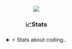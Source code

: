<div align="center">
  
<p align="center">
  <img src="https://lanyard.cnrad.dev/api/1018290650602553364" />
</p>

### 📈Stats
<details>
    <summary> ⚡ Stats about coding.. </> </summary>
    <br/>

<!--START_SECTION:waka-->
![Code Time](http://img.shields.io/badge/Code%20Time-22%20hrs%2033%20mins-blue)

![Profile Views](http://img.shields.io/badge/Profile%20Views-25-blue)

**🐱 My GitHub Data** 

> 📦 857.2 kB Used in GitHub's Storage 
 > 
> 🏆 104 Contributions in the Year 2024
 > 
> 💼 Opted to Hire
 > 
> 📜 7 Public Repositories 
 > 
> 🔑 15 Private Repositories 
 > 
**I'm a Night 🦉** 

```text
🌞 Morning                36 commits          ██░░░░░░░░░░░░░░░░░░░░░░░   07.83 % 
🌆 Daytime                192 commits         ██████████░░░░░░░░░░░░░░░   41.74 % 
🌃 Evening                189 commits         ██████████░░░░░░░░░░░░░░░   41.09 % 
🌙 Night                  43 commits          ██░░░░░░░░░░░░░░░░░░░░░░░   09.35 % 
```
📅 **I'm Most Productive on Sunday** 

```text
Monday                   21 commits          █░░░░░░░░░░░░░░░░░░░░░░░░   04.57 % 
Tuesday                  55 commits          ███░░░░░░░░░░░░░░░░░░░░░░   11.96 % 
Wednesday                86 commits          █████░░░░░░░░░░░░░░░░░░░░   18.70 % 
Thursday                 71 commits          ████░░░░░░░░░░░░░░░░░░░░░   15.43 % 
Friday                   54 commits          ███░░░░░░░░░░░░░░░░░░░░░░   11.74 % 
Saturday                 73 commits          ████░░░░░░░░░░░░░░░░░░░░░   15.87 % 
Sunday                   100 commits         █████░░░░░░░░░░░░░░░░░░░░   21.74 % 
```


📊 **This Week I Spent My Time On** 

```text
🕑︎ Time Zone: Europe/Berlin

💬 Programming Languages: 
C++                      31 mins             █████████░░░░░░░░░░░░░░░░   36.95 % 
Other                    15 mins             █████░░░░░░░░░░░░░░░░░░░░   18.54 % 
JavaScript               14 mins             ████░░░░░░░░░░░░░░░░░░░░░   16.99 % 
Text                     13 mins             ████░░░░░░░░░░░░░░░░░░░░░   15.62 % 
SQL                      5 mins              ██░░░░░░░░░░░░░░░░░░░░░░░   06.87 % 

🔥 Editors: 
VS Code                  1 hr 25 mins        █████████████████████████   100.00 % 

🐱‍💻 Projects: 
Unknown Project          1 hr 24 mins        █████████████████████████   98.09 % 
relax                    1 min               ░░░░░░░░░░░░░░░░░░░░░░░░░   01.17 % 
45.135.201.167           0 secs              ░░░░░░░░░░░░░░░░░░░░░░░░░   00.74 % 

💻 Operating System: 
Windows                  1 hr 25 mins        █████████████████████████   100.00 % 
```

**I Mostly Code in JavaScript** 

```text
JavaScript               7 repos             █████████░░░░░░░░░░░░░░░░   36.84 % 
Lua                      4 repos             █████░░░░░░░░░░░░░░░░░░░░   21.05 % 
Python                   3 repos             ████░░░░░░░░░░░░░░░░░░░░░   15.79 % 
TypeScript               2 repos             ███░░░░░░░░░░░░░░░░░░░░░░   10.53 % 
HTML                     1 repo              █░░░░░░░░░░░░░░░░░░░░░░░░   05.26 % 
```




 Last Updated on 02/07/2024 07:37:07 UTC
<!--END_SECTION:waka-->
</details>
